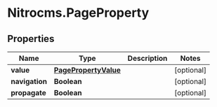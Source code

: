 # Nitrocms.PageProperty

## Properties

Name | Type | Description | Notes
------------ | ------------- | ------------- | -------------
**value** | [**PagePropertyValue**](PagePropertyValue.md) |  | [optional] 
**navigation** | **Boolean** |  | [optional] 
**propagate** | **Boolean** |  | [optional] 


